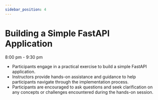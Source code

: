 ```yaml
---
sidebar_position: 4
---
```

# Building a Simple FastAPI Application

8:00 pm - 9:30 pm

- Participants engage in a practical exercise to build a simple FastAPI application.
- Instructors provide hands-on assistance and guidance to help participants navigate through the implementation process.
- Participants are encouraged to ask questions and seek clarification on any concepts or challenges encountered during the hands-on session.
